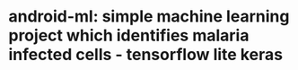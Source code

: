 # android-ml: simple machine learning project which identifies malaria infected cells - tensorflow lite keras
